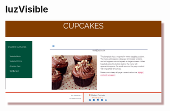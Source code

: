 # luzVisible
![Alt text](https://github.com/JAreina/ModernCupcake/blob/master/screenshot/ModernCupcake.png)
